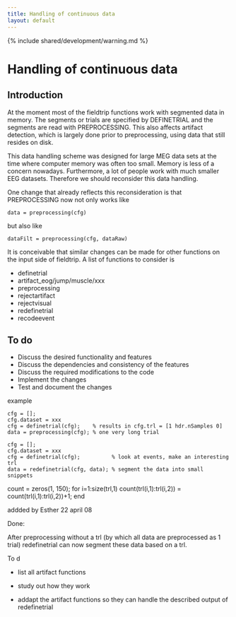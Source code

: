 ```yaml
---
title: Handling of continuous data
layout: default
---
```


{% include shared/development/warning.md %}

# Handling of continuous data

## Introduction

At the moment most of the fieldtrip functions work with segmented data in memory. The segments or trials are specified by DEFINETRIAL and the segments are read with PREPROCESSING. This also affects artifact detection, which is largely done prior to preprocessing, using data that still resides on disk. 

This data handling scheme was designed for large MEG data sets at the time where computer memory was often too small. Memory is less of a concern nowadays. Furthermore, a lot of people work with much smaller EEG datasets. Therefore we should reconsider this data handling.

One change that already reflects this reconsideration is that PREPROCESSING now not only works like

    data = preprocessing(cfg)

but also like

    dataFilt = preprocessing(cfg, dataRaw)

It is conceivable that similar changes can be made for other functions on the input side of fieldtrip. A list of functions to consider is

*  definetrial
*  artifact_eog/jump/muscle/xxx 
*  preprocessing
*  rejectartifact
*  rejectvisual
*  redefinetrial
*  recodeevent

## To do

*  Discuss the desired functionality and features
*  Discuss the dependencies and consistency of the features
*  Discuss the required modifications to the code
*  Implement the changes
*  Test and document the changes

example

    cfg = [];
    cfg.dataset = xxx
    cfg = definetrial(cfg);    % results in cfg.trl = [1 hdr.nSamples 0]
    data = preprocessing(cfg); % one very long trial

    cfg = [];
    cfg.dataset = xxx
    cfg = definetrial(cfg);          % look at events, make an interesting trl
    data = redefinetrial(cfg, data); % segment the data into small snippets
    

   count = zeros(1, 150);
   for i=1:size(trl,1)
     count(trl(i,1):trl(i,2)) = count(trl(i,1):trl(i,2))+1;
   end

addded by Esther 22 april 08

Done: 

After preprocessing without a trl (by which all data are preprocessed as 1 trial) redefinetrial can now segment these data based on a trl.

To d

* list all artifact functions

* study out how they work

* addapt the artifact functions so they can handle the described output of redefinetrial

